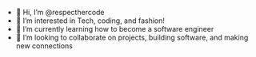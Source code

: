 - 👋 Hi, I’m @respecthercode
- 👀 I’m interested in Tech, coding, and fashion!
- 🌱 I’m currently learning how to become a software engineer
- 💞️ I’m looking to collaborate on projects, building software, and making new connections


<!---
respecthercode/respecthercode is a ✨ special ✨ repository because its `README.md` (this file) appears on your GitHub profile.
You can click the Preview link to take a look at your changes.
--->
